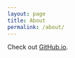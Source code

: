 ```yaml
---
layout: page
title: About
permalink: /about/
---
```


Check out [GitHub.io][github].  

[github]:       http://roblabs.github.io
